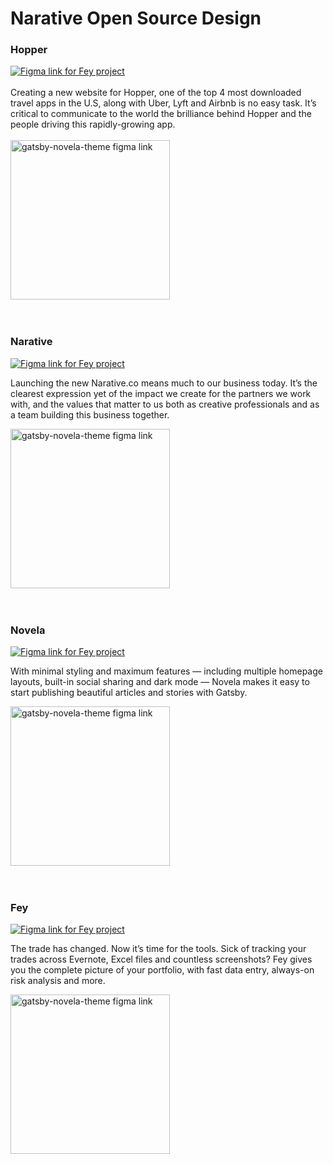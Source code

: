 # Narative Open Source Design

### Hopper

<a href="https://narative.co/design/open/hopper" target="_blank">
<img src="https://raw.githubusercontent.com/narative/design/master/assets/hopper-OSS.jpg" alt="Figma link for Fey project" />
</a>

<br />
<br />
Creating a new website for Hopper, one of the top 4 most downloaded travel apps in the U.S, along with Uber, Lyft and Airbnb is no easy task. It’s critical to communicate to the world the brilliance behind Hopper and the people driving this rapidly-growing app.

<br />
<br />
<div>
<a href="https://narative.co/design/open/hopper" target="_blank">
<img src="https://raw.githubusercontent.com/narative/gatsby-theme-novela-example/master/assets/gatsby-theme-novela-cta-figma.jpg" alt="gatsby-novela-theme figma link" width="255px" />
</a>
</div>

<br />
<br />

### Narative

<a href="https://narative.co/design/open/narative" target="_blank">
<img src="https://raw.githubusercontent.com/narative/design/master/assets/narative-OSS.jpg" alt="Figma link for Fey project" />
</a>

<br />

Launching the new Narative.co means much to our business today. It’s the clearest expression yet of the impact we create for the partners we work with, and the values that matter to us both as creative professionals and as a team building this business together.

<div>
<a href="https://narative.co/design/open/narative" target="_blank">
<img src="https://raw.githubusercontent.com/narative/gatsby-theme-novela-example/master/assets/gatsby-theme-novela-cta-figma.jpg" alt="gatsby-novela-theme figma link" width="255px" />
</a>
</div>

<br />
<br />

### Novela

<a href="https://narative.co/design/open/novela" target="_blank">
<img src="https://raw.githubusercontent.com/narative/design/master/assets/novela-OSS.jpg" alt="Figma link for Fey project" />
</a>

<br />

With minimal styling and maximum features — including multiple homepage layouts, built-in social sharing and dark mode — Novela makes it easy to start publishing beautiful articles and stories with Gatsby.

<div>
<a href="https://narative.co/design/open/novela" target="_blank">
<img src="https://raw.githubusercontent.com/narative/gatsby-theme-novela-example/master/assets/gatsby-theme-novela-cta-figma.jpg" alt="gatsby-novela-theme figma link" width="255px" />
</a>
</div>

<br />
<br />

### Fey

<a href="https://narative.co/design/open/fey" target="_blank">
<img src="https://raw.githubusercontent.com/narative/design/master/assets/fey-OSS.jpg" alt="Figma link for Fey project" />
</a>

<br />

The trade has changed. Now it’s time for the tools.
Sick of tracking your trades across Evernote, Excel files and countless screenshots? Fey gives you the complete picture of your portfolio, with fast data entry, always-on risk analysis and more.

<div>
<a href="https://narative.co/design/open/fey" target="_blank">
<img src="https://raw.githubusercontent.com/narative/gatsby-theme-novela-example/master/assets/gatsby-theme-novela-cta-figma.jpg" alt="gatsby-novela-theme figma link" width="255px" />
</a>
</div>
